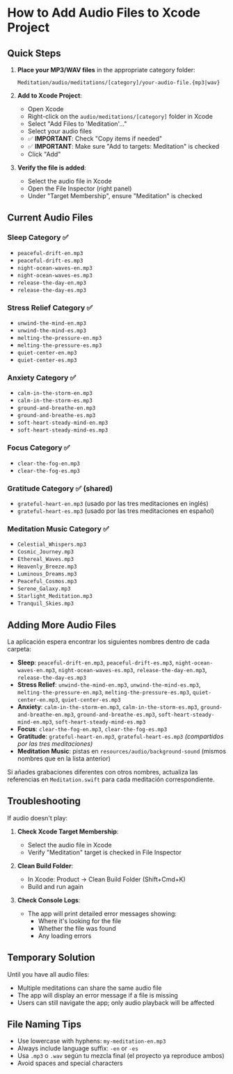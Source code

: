 # How to Add Audio Files to Xcode Project

## Quick Steps

1. **Place your MP3/WAV files** in the appropriate category folder:
   ```
   Meditation/audio/meditations/[category]/your-audio-file.{mp3|wav}
   ```

2. **Add to Xcode Project**:
   - Open Xcode
   - Right-click on the `audio/meditations/[category]` folder in Xcode
   - Select "Add Files to 'Meditation'..."
   - Select your audio files
   - ✅ **IMPORTANT**: Check "Copy items if needed"
   - ✅ **IMPORTANT**: Make sure "Add to targets: Meditation" is checked
   - Click "Add"

3. **Verify the file is added**:
   - Select the audio file in Xcode
   - Open the File Inspector (right panel)
   - Under "Target Membership", ensure "Meditation" is checked

## Current Audio Files

### Sleep Category ✅
- `peaceful-drift-en.mp3`
- `peaceful-drift-es.mp3`
- `night-ocean-waves-en.mp3`
- `night-ocean-waves-es.mp3`
- `release-the-day-en.mp3`
- `release-the-day-es.mp3`

### Stress Relief Category ✅
- `unwind-the-mind-en.mp3`
- `unwind-the-mind-es.mp3`
- `melting-the-pressure-en.mp3`
- `melting-the-pressure-es.mp3`
- `quiet-center-en.mp3`
- `quiet-center-es.mp3`

### Anxiety Category ✅
- `calm-in-the-storm-en.mp3`
- `calm-in-the-storm-es.mp3`
- `ground-and-breathe-en.mp3`
- `ground-and-breathe-es.mp3`
- `soft-heart-steady-mind-en.mp3`
- `soft-heart-steady-mind-es.mp3`

### Focus Category ✅
- `clear-the-fog-en.mp3`
- `clear-the-fog-es.mp3`

### Gratitude Category ✅ (shared)
- `grateful-heart-en.mp3` (usado por las tres meditaciones en inglés)
- `grateful-heart-es.mp3` (usado por las tres meditaciones en español)

### Meditation Music Category ✅
- `Celestial_Whispers.mp3`
- `Cosmic_Journey.mp3`
- `Ethereal_Waves.mp3`
- `Heavenly_Breeze.mp3`
- `Luminous_Dreams.mp3`
- `Peaceful_Cosmos.mp3`
- `Serene_Galaxy.mp3`
- `Starlight_Meditation.mp3`
- `Tranquil_Skies.mp3`

## Adding More Audio Files

La aplicación espera encontrar los siguientes nombres dentro de cada carpeta:

- **Sleep**: `peaceful-drift-en.mp3`, `peaceful-drift-es.mp3`, `night-ocean-waves-en.mp3`, `night-ocean-waves-es.mp3`, `release-the-day-en.mp3`, `release-the-day-es.mp3`
- **Stress Relief**: `unwind-the-mind-en.mp3`, `unwind-the-mind-es.mp3`, `melting-the-pressure-en.mp3`, `melting-the-pressure-es.mp3`, `quiet-center-en.mp3`, `quiet-center-es.mp3`
- **Anxiety**: `calm-in-the-storm-en.mp3`, `calm-in-the-storm-es.mp3`, `ground-and-breathe-en.mp3`, `ground-and-breathe-es.mp3`, `soft-heart-steady-mind-en.mp3`, `soft-heart-steady-mind-es.mp3`
- **Focus**: `clear-the-fog-en.mp3`, `clear-the-fog-es.mp3`
- **Gratitude**: `grateful-heart-en.mp3`, `grateful-heart-es.mp3` *(compartidos por las tres meditaciones)*
- **Meditation Music**: pistas en `resources/audio/background-sound` (mismos nombres que en la lista anterior)

Si añades grabaciones diferentes con otros nombres, actualiza las referencias en `Meditation.swift` para cada meditación correspondiente.

## Troubleshooting

If audio doesn't play:

1. **Check Xcode Target Membership**:
   - Select the audio file in Xcode
   - Verify "Meditation" target is checked in File Inspector

2. **Clean Build Folder**:
   - In Xcode: Product → Clean Build Folder (Shift+Cmd+K)
   - Build and run again

3. **Check Console Logs**:
   - The app will print detailed error messages showing:
     - Where it's looking for the file
     - Whether the file was found
     - Any loading errors

## Temporary Solution

Until you have all audio files:
- Multiple meditations can share the same audio file
- The app will display an error message if a file is missing
- Users can still navigate the app; only audio playback will be affected

## File Naming Tips

- Use lowercase with hyphens: `my-meditation-en.mp3`
- Always include language suffix: `-en` or `-es`
- Usa `.mp3` o `.wav` según tu mezcla final (el proyecto ya reproduce ambos)
- Avoid spaces and special characters
